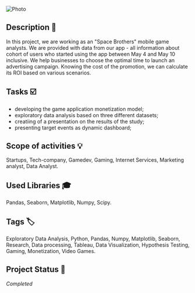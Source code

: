 ![Photo](final_logo.jpg)

## Description :key:
In this project, we are working as an "Space Brothers" mobile game analysts. We are provided with data from our app - all information about cohort of users who started using the app between May 4 and May 10 inclusive.
We help businesses to choose the optimal time to launch an advertising campaign. Knowing the cost of the promotion, we can calculate its ROI based on various scenarios.
  
## Tasks :ballot_box_with_check:
- developing the game application monetization model;
- exploratory data analysis based on three different datasets;
- creatiing of a presentation on the results of the study;
- presenting target events as dynamic dashboard;

## Scope of activities :bulb:
Startups, Tech-company, Gamedev, Gaming, Internet Services, Marketing analyst, Data Analyst.


## Used Libraries :mortar_board:
Pandas, Seaborn, Matplotlib, Numpy, Scipy.


## Tags :label:
Exploratory Data Analysis, Python, Pandas, Numpy, Matplotlib, Seaborn, Research, Data processing, Tableau, Data Visualization, Hypothesis Testing, Gaming, Monetization, Video Games.


## Project Status :black_square_button:
_Completed_ 
